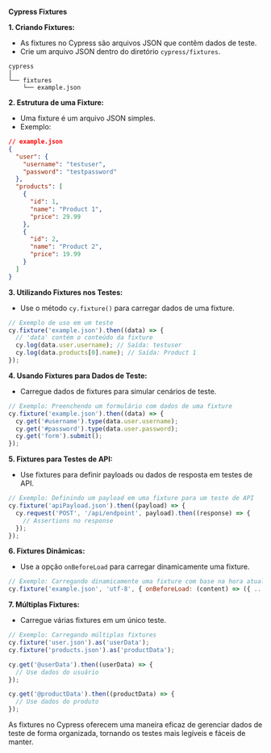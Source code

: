 **Cypress Fixtures**

**1. Criando Fixtures:**
   - As fixtures no Cypress são arquivos JSON que contêm dados de teste.
   - Crie um arquivo JSON dentro do diretório `cypress/fixtures`.

```plaintext
cypress
│
└── fixtures
    └── example.json
```

**2. Estrutura de uma Fixture:**
   - Uma fixture é um arquivo JSON simples.
   - Exemplo:

```json
// example.json
{
  "user": {
    "username": "testuser",
    "password": "testpassword"
  },
  "products": [
    {
      "id": 1,
      "name": "Product 1",
      "price": 29.99
    },
    {
      "id": 2,
      "name": "Product 2",
      "price": 19.99
    }
  ]
}
```

**3. Utilizando Fixtures nos Testes:**
   - Use o método `cy.fixture()` para carregar dados de uma fixture.

```javascript
// Exemplo de uso em um teste
cy.fixture('example.json').then((data) => {
  // 'data' contém o conteúdo da fixture
  cy.log(data.user.username); // Saída: testuser
  cy.log(data.products[0].name); // Saída: Product 1
});
```

**4. Usando Fixtures para Dados de Teste:**
   - Carregue dados de fixtures para simular cenários de teste.

```javascript
// Exemplo: Preenchendo um formulário com dados de uma fixture
cy.fixture('example.json').then((data) => {
  cy.get('#username').type(data.user.username);
  cy.get('#password').type(data.user.password);
  cy.get('form').submit();
});
```

**5. Fixtures para Testes de API:**
   - Use fixtures para definir payloads ou dados de resposta em testes de API.

```javascript
// Exemplo: Definindo um payload em uma fixture para um teste de API
cy.fixture('apiPayload.json').then((payload) => {
  cy.request('POST', '/api/endpoint', payload).then((response) => {
    // Assertions no response
  });
});
```

**6. Fixtures Dinâmicas:**
   - Use a opção `onBeforeLoad` para carregar dinamicamente uma fixture.

```javascript
// Exemplo: Carregando dinamicamente uma fixture com base na hora atual
cy.fixture('example.json', 'utf-8', { onBeforeLoad: (content) => ({ ...content, timestamp: Date.now() }) });
```

**7. Múltiplas Fixtures:**
   - Carregue várias fixtures em um único teste.

```javascript
// Exemplo: Carregando múltiplas fixtures
cy.fixture('user.json').as('userData');
cy.fixture('products.json').as('productData');

cy.get('@userData').then((userData) => {
  // Use dados do usuário
});

cy.get('@productData').then((productData) => {
  // Use dados do produto
});
```

As fixtures no Cypress oferecem uma maneira eficaz de gerenciar dados de teste de forma organizada, tornando os testes mais legíveis e fáceis de manter.